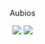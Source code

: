 <p align="center">Aubios</p>
<p align="center">
<a href="https://opensource.org/licenses/MIT"><img src="https://img.shields.io/badge/License-MIT-yellow.svg"></a>
<a href="https://travis-ci.org/kazuki229/aubics"><img src="https://travis-ci.org/kazuki229/aubics.svg?branch=master"></a>
</p>
